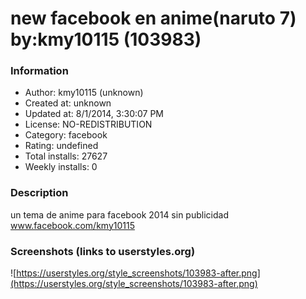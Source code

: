 # new facebook en anime(naruto 7) by:kmy10115 (103983)

### Information
- Author: kmy10115 (unknown)
- Created at: unknown
- Updated at: 8/1/2014, 3:30:07 PM
- License: NO-REDISTRIBUTION
- Category: facebook
- Rating: undefined
- Total installs: 27627
- Weekly installs: 0


### Description
un tema de anime para facebook 2014
sin publicidad
www.facebook.com/kmy10115


### Screenshots (links to userstyles.org)
![https://userstyles.org/style_screenshots/103983-after.png](https://userstyles.org/style_screenshots/103983-after.png)


